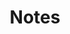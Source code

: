 ---
weight: 20
icon: "/images/IconFeatureNotes.png"
icon_alt_text: "13:20:Sync iPhone App Feature : Notes"
title: Notes
description: This is your main Mayan Dreamspell Calendar Dashboard with all the details you need to stay in sync. Calculate the Kin for any date.

---